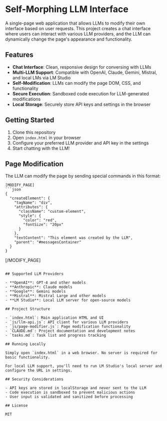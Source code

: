 # Self-Morphing LLM Interface

A single-page web application that allows LLMs to modify their own interface based on user requests. This project creates a chat interface where users can interact with various LLM providers, and the LLM can dynamically change the page's appearance and functionality.

## Features

- **Chat Interface**: Clean, responsive design for conversing with LLMs
- **Multi-LLM Support**: Compatible with OpenAI, Claude, Gemini, Mistral, and local LMs via LM Studio
- **Self-Modification**: LLMs can modify the page DOM, CSS, and functionality
- **Secure Execution**: Sandboxed code execution for LLM-generated modifications
- **Local Storage**: Securely store API keys and settings in the browser

## Getting Started

1. Clone this repository
2. Open `index.html` in your browser
3. Configure your preferred LLM provider and API key in the settings
4. Start chatting with the LLM!

## Page Modification

The LLM can modify the page by sending special commands in this format:

```
[MODIFY_PAGE]
```json
{
  "createElement": {
    "tagName": "div",
    "attributes": {
      "className": "custom-element",
      "style": {
        "color": "red",
        "fontSize": "20px"
      }
    },
    "textContent": "This element was created by the LLM",
    "parent": "#messagesContainer"
  }
}
```
[/MODIFY_PAGE]
```

## Supported LLM Providers

- **OpenAI**: GPT-4 and other models
- **Anthropic**: Claude models
- **Google**: Gemini models
- **Mistral**: Mistral Large and other models
- **LM Studio**: Local LLM server for open-source models

## Project Structure

- `index.html`: Main application HTML and UI
- `js/llm-api.js`: API client for various LLM providers
- `js/page-modifier.js`: Page modification functionality
- `CLAUDE.md`: Project documentation and development notes
- `tasks.md`: Task list and progress tracking

## Running Locally

Simply open `index.html` in a web browser. No server is required for basic functionality.

For local LLM support, you'll need to run LM Studio's local server and configure the URL in settings.

## Security Considerations

- API keys are stored in localStorage and never sent to the LLM
- Code execution is sandboxed to prevent malicious actions
- User input is validated and sanitized before processing

## License

MIT